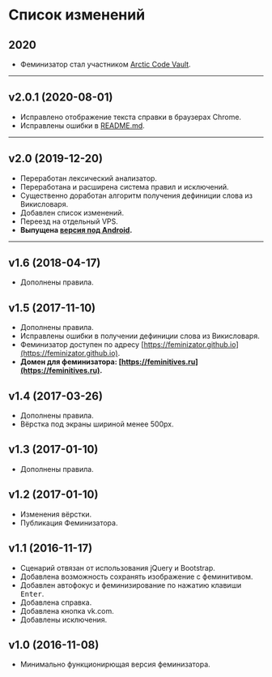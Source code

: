 # Список изменений

## 2020

- Феминизатор стал участником [Arctic Code Vault](https://archiveprogram.github.com/).

-----

## v2.0.1 (2020-08-01)

- Исправлено отображение текста справки в браузерах Chrome.
- Исправлены ошибки в [README.md](README.md).

-----

## v2.0 (2019-12-20)

- Переработан лексический анализатор.
- Переработана и расширена система правил и исключений.
- Существенно доработан алгоритм получения дефиниции слова из Викисловаря.
- Добавлен список изменений.
- Переезд на отдельный VPS.
- **Выпущена [версия под Android](https://play.google.com/store/apps/details?id=com.feminitives).**

-----

## v1.6 (2018-04-17)

- Дополнены правила.

## v1.5 (2017-11-10)

- Дополнены правила.
- Исправлены ошибки в получении дефиниции слова из Викисловаря.
- Феминизатор доступен по адресу [https://feminizator.github.io](https://feminizator.github.io).
- **Домен для феминизатора: [https://feminitives.ru](https://feminitives.ru).**

## v1.4 (2017-03-26)

- Дополнены правила.
- Вёрстка под экраны шириной менее 500px.

## v1.3 (2017-01-10)

- Дополнены правила.

## v1.2 (2017-01-10)

- Изменения вёрстки.
- Публикация Феминизатора.

## v1.1 (2016-11-17)

- Сценарий отвязан от использования jQuery и Bootstrap.
- Добавлена возможность сохранять изображение с феминитивом.
- Добавлен автофокус и феминизирование по нажатию клавиши <kbd>Enter</kbd>.
- Добавлена справка.
- Добавлена кнопка vk.com.
- Добавлены исключения.

## v1.0 (2016-11-08)

- Минимально функционирющая версия феминизатора.

